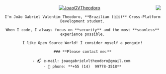 <img align="right" src="https://visitor-badge.laobi.icu/badge?page_id=JoaoGVTheodoro">
<center>
	<center>
		<a href="https://git.io/typing-svg"><img src="https://readme-typing-svg.demolab.com?font=Fira+Code&size=27&pause=1000&color=15F7ED&center=true&width=435&lines=Hello+There!+%F0%9F%91%8B;This+is+Jo%C3%A3o....;Nice+to+meet+you!" alt="JoaoGVTheodoro" /></a>
	</center>




	I'm João Gabriel Valentim Theodoro, **Brazilian (🇧🇷)** Cross-Platform Development student.

	When I code, I always focus on **security** and the most **seamless** experience possible.

	I like Open Source World! I consider myself a penguin!

	### **Please contact me:**

	- 📬 e-mail: joaogabrielvltheodoro@gmail.com 
	- 📱 phone: **+55 (14)  99778-3518**
	
</center>

